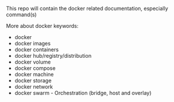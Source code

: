 This repo will contain the docker related documentation, especially command(s)


More about docker keywords:
- docker
- docker images
- docker containers
- docker hub/registry/distribution
- docker volume
- docker compose
- docker machine
- docker storage
- docker network
- docker swarm - Orchestration (bridge, host and overlay)




